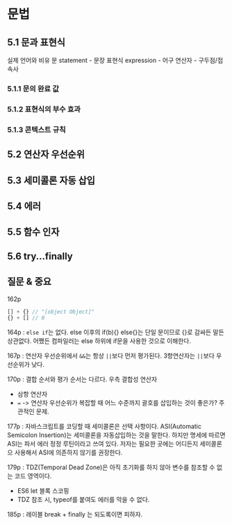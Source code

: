 # 문법

## 5.1 문과 표현식
실제 언어와 비유
문 statement - 문장
표현식 expression - 어구
연산자 - 구두점/접속사

### 5.1.1 문의 완료 값

### 5.1.2 표현식의 부수 효과

### 5.1.3 콘텍스트 규칙

## 5.2 연산자 우선순위

## 5.3 세미콜론 자동 삽입

## 5.4 에러

## 5.5 함수 인자

## 5.6 try...finally


## 질문 & 중요

162p
```javascript
[] + {} // "[object Object]"
{} + [] // 0
```

164p : ``else if``는 없다. else 이후의 if(b){} else{}는 단일 문이므로 {}로 감싸든 말든 상관없다. 어쨌든 컴파일러는 else 하위에 if문을 사용한 것으로 이해한다.

167p : 연산자 우선순위에서 ``&&``는 항상 ``||``보다 먼저 평가된다. 3항연산자는 ``||``보다 우선순위가 낮다.

170p : 결합 순서와 평가 순서는 다르다.
우측 결합성 연산자
* 삼항 연산자
* ``=``
-> 연산자 우선순위가 복잡할 때 어느 수준까지 괄호를 삽입하는 것이 좋은가? 주관적인 문제.

177p : 자바스크립트를 코딩할 때 세미콜론은 선택 사항이다. ASI(Automatic Semicolon Insertion)는 세미콜론을 자동삽입하는 것을 말한다. 하지만 명세에 따르면 ASI는 파서 에러 정정 루틴이라고 쓰여 있다. 저자는 필요한 곳에는 어디든지 세미콜론으 사용해서 ASI에 의존하지 않기를 권장한다.

179p : TDZ(Temporal Dead Zone)은 아직 초기화를 하지 않아 변수를 참조할 수 없는 코드 영역이다.
 * ES6 let 블록 스코핑
 * TDZ 참조 시, typeof를 붙여도 에러를 막을 수 없다.

185p : 레이블 break + finally 는 되도록이면 피하자.



